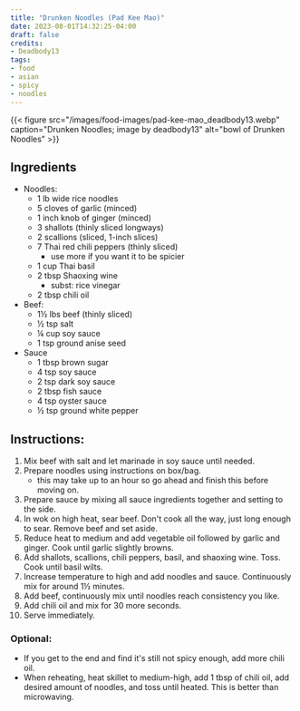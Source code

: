 ```yaml
---
title: "Drunken Noodles (Pad Kee Mao)"
date: 2023-08-01T14:32:25-04:00
draft: false
credits:
- Deadbody13
tags:
- food
- asian
- spicy
- noodles
---
```


{{< figure src="/images/food-images/pad-kee-mao_deadbody13.webp" caption="Drunken Noodles; image by deadbody13" alt="bowl of Drunken Noodles" >}}

## Ingredients
- Noodles:
    - 1 lb wide rice noodles
    - 5 cloves of garlic (minced)
    - 1 inch knob of ginger (minced)
    - 3 shallots (thinly sliced longways)
    - 2 scallions (sliced, 1-inch slices)
    - 7 Thai red chili peppers (thinly sliced)
        - use more if you want it to be spicier
    - 1 cup Thai basil
    - 2 tbsp Shaoxing wine
        - subst: rice vinegar
    - 2 tbsp chili oil
- Beef:
    - 1&frac12; lbs beef (thinly sliced)
    - &frac12; tsp salt
    - &frac14; cup soy sauce
    - 1 tsp ground anise seed
- Sauce
    - 1 tbsp brown sugar
    - 4 tsp soy sauce
    - 2 tsp dark soy sauce
    - 2 tbsp fish sauce
    - 4 tsp oyster sauce
    - &frac12; tsp ground white pepper

## Instructions:
1. Mix beef with salt and let marinade in soy sauce until needed.
1. Prepare noodles using instructions on box/bag.
    - this may take up to an hour so go ahead and finish this before moving on.
1. Prepare sauce by mixing all sauce ingredients together and setting to the side.
1. In wok on high heat, sear beef. Don't cook all the way, just long enough to sear. Remove beef and set aside.
1. Reduce heat to medium and add vegetable oil followed by garlic and ginger. Cook until garlic slightly browns.
1. Add shallots, scallions, chili peppers, basil, and shaoxing wine. Toss. Cook until basil wilts.
1. Increase temperature to high and add noodles and sauce. Continuously mix for around 1&frac12; minutes.
1. Add beef, continuously mix until noodles reach consistency you like.
1. Add chili oil and mix for 30 more seconds.
1. Serve immediately.

### Optional:
- If you get to the end and find it's still not spicy enough, add more chili oil.
- When reheating, heat skillet to medium-high, add 1 tbsp of chili oil, add desired amount of noodles, and toss until heated. This is better than microwaving.
